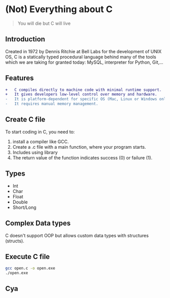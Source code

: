 # (Not) Everything about C
>You will die but C will live

## Introduction
Created in 1972 by Dennis Ritchie at Bell Labs for the development of UNIX OS, C is a statically typed procedural language behind many of the tools which we are taking for granted today: MySQL, interpreter for Python, Git,...
## Features
```diff
+   C compiles directly to machine code with minimal runtime support.
+   It gives developers low-level control over memory and hardware.
-   It is platform-dependent for specific OS (Mac, Linux or Windows only). 
-   It requires manual memory management.
```
## Create C file
 To start coding in C, you need to:
 1. install a compiler like GCC. 
 2. Create a .c file with a main function, where your program starts.
 3. Includes using library 
 4. The return value of the function indicates success (0) or failure (1).
## Types
- Int
- Char
- Float
- Double
- Short/Long
## Complex Data types
 C doesn't support OOP but allows custom data types with structures (structs). 
## Execute C file
```bash
gcc open.c -o open.exe
./open.exe
```
## Cya
